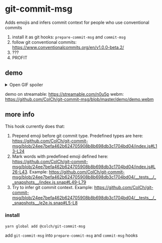 # git-commit-msg

Adds emojis and infers commit context for people who use conventional commits

1. install it as git hooks: `prepare-commit-msg` and `commit-msg`
2. follow git conventional commits: https://www.conventionalcommits.org/en/v1.0.0-beta.2/
3. ???
4. PROFIT

## demo

<details>
<summary>Open GIF spoiler</summary>
<img src="https://github.com/ColCh/git-commit-msg/blob/master/demo/demo.gif" />
</details>

demo on streamable: https://streamable.com/n0u5p
webm: https://github.com/ColCh/git-commit-msg/blob/master/demo/demo.webm

## more info

This hook currently does that:

1. Prepend emoji before git commit type. Predefined types are here: https://github.com/ColCh/git-commit-msg/blob/24ee7befa462b624705908b8b698db3c1704bd04/index.js#L13-L24
2. Mark words with predefined emoji defined here: https://github.com/ColCh/git-commit-msg/blob/24ee7befa462b624705908b8b698db3c1704bd04/index.js#L26-L43. Example: https://github.com/ColCh/git-commit-msg/blob/24ee7befa462b624705908b8b698db3c1704bd04/__tests__/__snapshots__/index.js.snap#L49-L79
3. Try to infer git commit context. Example: https://github.com/ColCh/git-commit-msg/blob/24ee7befa462b624705908b8b698db3c1704bd04/__tests__/__snapshots__/e2e.js.snap#L5-L8

### install

`yarn global add @colch/git-commit-msg`

add `git-commit-msg` into `prepare-commit-msg` and `commit-msg` hooks